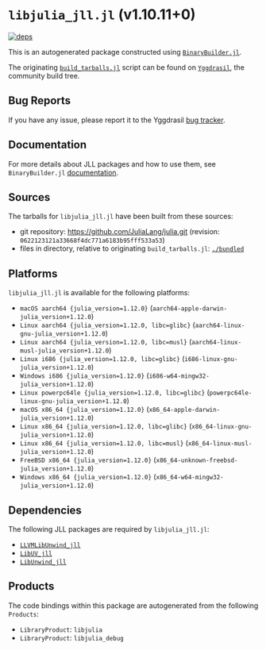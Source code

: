 # `libjulia_jll.jl` (v1.10.11+0)

[![deps](https://juliahub.com/docs/libjulia_jll/deps.svg)](https://juliahub.com/ui/Packages/General/libjulia_jll/)

This is an autogenerated package constructed using [`BinaryBuilder.jl`](https://github.com/JuliaPackaging/BinaryBuilder.jl).

The originating [`build_tarballs.jl`](https://github.com/JuliaPackaging/Yggdrasil/blob/0fca0193f1c686a9f4c2804c2f7542962d3ce291/L/libjulia/build_tarballs.jl) script can be found on [`Yggdrasil`](https://github.com/JuliaPackaging/Yggdrasil/), the community build tree.

## Bug Reports

If you have any issue, please report it to the Yggdrasil [bug tracker](https://github.com/JuliaPackaging/Yggdrasil/issues).

## Documentation

For more details about JLL packages and how to use them, see `BinaryBuilder.jl` [documentation](https://docs.binarybuilder.org/stable/jll/).

## Sources

The tarballs for `libjulia_jll.jl` have been built from these sources:

* git repository: https://github.com/JuliaLang/julia.git (revision: `0622123121a33668f4dc771a6183b95fff533a53`)
* files in directory, relative to originating `build_tarballs.jl`: [`./bundled`](https://github.com/JuliaPackaging/Yggdrasil/tree/0fca0193f1c686a9f4c2804c2f7542962d3ce291/L/libjulia/bundled)

## Platforms

`libjulia_jll.jl` is available for the following platforms:

* `macOS aarch64 {julia_version=1.12.0}` (`aarch64-apple-darwin-julia_version+1.12.0`)
* `Linux aarch64 {julia_version=1.12.0, libc=glibc}` (`aarch64-linux-gnu-julia_version+1.12.0`)
* `Linux aarch64 {julia_version=1.12.0, libc=musl}` (`aarch64-linux-musl-julia_version+1.12.0`)
* `Linux i686 {julia_version=1.12.0, libc=glibc}` (`i686-linux-gnu-julia_version+1.12.0`)
* `Windows i686 {julia_version=1.12.0}` (`i686-w64-mingw32-julia_version+1.12.0`)
* `Linux powerpc64le {julia_version=1.12.0, libc=glibc}` (`powerpc64le-linux-gnu-julia_version+1.12.0`)
* `macOS x86_64 {julia_version=1.12.0}` (`x86_64-apple-darwin-julia_version+1.12.0`)
* `Linux x86_64 {julia_version=1.12.0, libc=glibc}` (`x86_64-linux-gnu-julia_version+1.12.0`)
* `Linux x86_64 {julia_version=1.12.0, libc=musl}` (`x86_64-linux-musl-julia_version+1.12.0`)
* `FreeBSD x86_64 {julia_version=1.12.0}` (`x86_64-unknown-freebsd-julia_version+1.12.0`)
* `Windows x86_64 {julia_version=1.12.0}` (`x86_64-w64-mingw32-julia_version+1.12.0`)

## Dependencies

The following JLL packages are required by `libjulia_jll.jl`:

* [`LLVMLibUnwind_jll`](https://github.com/JuliaBinaryWrappers/LLVMLibUnwind_jll.jl)
* [`LibUV_jll`](https://github.com/JuliaBinaryWrappers/LibUV_jll.jl)
* [`LibUnwind_jll`](https://github.com/JuliaBinaryWrappers/LibUnwind_jll.jl)

## Products

The code bindings within this package are autogenerated from the following `Products`:

* `LibraryProduct`: `libjulia`
* `LibraryProduct`: `libjulia_debug`
